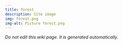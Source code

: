 ```yaml
---
title: forest
description: Site image
img: forest.png
img-alt: Picture forest.png
---
```


_Do not edit this wiki page. It is generated automatically._ 

